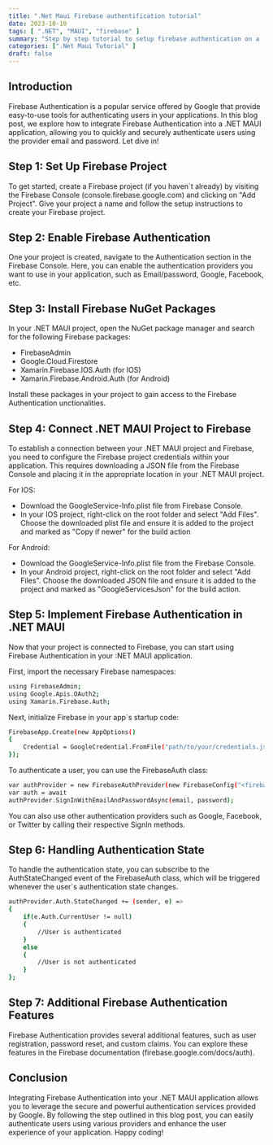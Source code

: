 ```yaml
---
title: ".Net Maui Firebase authentification tutorial"
date: 2023-10-10
tags: [ ".NET", "MAUI", "firebase" ]
summary: "Step by step tutorial to setup firebase authentication on a .Net Maui application"
categories: [".Net Maui Tutorial" ]
draft: false
---
```


## Introduction

Firebase Authentication is a popular service offered by Google that provide easy-to-use tools for authenticating users in your applications. In this blog post, we explore how to integrate Firebase Authentication into a .NET MAUI application, allowing you to quickly and securely authenticate users using the provider email and password. Let dive in!

## Step 1: Set Up Firebase Project

To get started, create a Firebase project (if you haven`t already) by visiting the Firebase Console (console.firebase.google.com) and clicking on "Add Project". Give your project a name and follow the setup instructions to create your Firebase project.

## Step 2: Enable Firebase Authentication

One your project is created, navigate to the Authentication section in the Firebase Console. Here, you can enable the authentication providers you want to use in your application, such as Email/password, Google, Facebook, etc.

## Step 3: Install Firebase NuGet Packages

In your .NET MAUI project, open the NuGet package manager and search for the following Firebase packages:

* FirebaseAdmin
* Google.Cloud.Firestore
* Xamarin.Firebase.IOS.Auth (for IOS)
* Xamarin.Firebase.Android.Auth (for Android)

Install these packages in your project to gain access to the Firebase Authentication unctionalities.

## Step 4: Connect .NET MAUI Project to Firebase

 To establish a connection between your .NET MAUI project and Firebase, you need to configure the Firebase project credentials within your application. This requires downloading a JSON file from the Firebase Console and placing it in the appropriate location in your .NET MAUI project.

 For IOS:

 * Download the GoogleService-Info.plist file from Firebase Console.
 * In your IOS project, right-click on the root folder and select "Add Files". Choose the downloaded plist file and ensure it is added to the project and marked as "Copy if newer" for the build action

 For Android:

 * Download the GoogleService-Info.plist file from the Firebase Console.
 * In your Android project, right-click on the root folder and select "Add Files". Choose the downloaded JSON file and ensure it is added to the project and marked as "GoogleServicesJson" for the build action.

## Step 5: Implement Firebase Authentication in .NET MAUI

Now that your project is connected to Firebase, you can start using Firebase Authentication in your :NET MAUI application.

First, import the necessary Firebase namespaces:

```bash
using FirebaseAdmin;
using Google.Apis.OAuth2;
using Xamarin.Firebase.Auth;
```

Next, initialize Firebase in your app`s startup code:

```bash
FirebaseApp.Create(new AppOptions()
{
    Credential = GoogleCredential.FromFile("path/to/your/credentials.json")
});
```

To authenticate a user, you can use the FirebaseAuth class:

```bash
var authProvider = new FirebaseAuthProvider(new FirebaseConfig("<firebase-project-id>"));
var auth = await
authProvider.SignInWithEmailAndPasswordAsync(email, password);
```

You can also use other authentication providers such as Google, Facebook, or Twitter by calling their respective SignIn methods.

## Step 6: Handling Authentication State

To handle the authentication state, you can subscribe to the AuthStateChanged event of the FirebaseAuth class, which will be triggered whenever the user`s authentication state changes.

```bash
authProvider.Auth.StateChanged += (sender, e) => 
{
    if(e.Auth.CurrentUser != null)
    {
        //User is authenticated
    }
    else
    {
        //User is not authenticated
    }
};
```

## Step 7: Additional Firebase Authentication Features

Firebase Authentication provides several additional features, such as user registration, password reset, and custom claims. You can explore these features in the Firebase documentation (firebase.google.com/docs/auth).

## Conclusion

Integrating Firebase Authentication into your .NET MAUI application allows you to leverage the secure and powerful authentication services provided by Google. By following the step outlined in this blog post, you can easily authenticate users using various providers and enhance the user experience of your application. Happy coding! 

